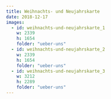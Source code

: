 ```yaml
---
title: Weihnachts- und Neujahrskarte
date: 2018-12-17
images:
  - id: weihnachts-und-neujahrskarte_1
    w: 2339
    h: 1654
    folder: "ueber-uns"
  - id: weihnachts-und-neujahrskarte_2
    w: 2339
    h: 1654
    folder: "ueber-uns"
  - id: weihnachts-und-neujahrskarte_3
    w: 3212
    h: 2289
    folder: "ueber-uns"
---
```

